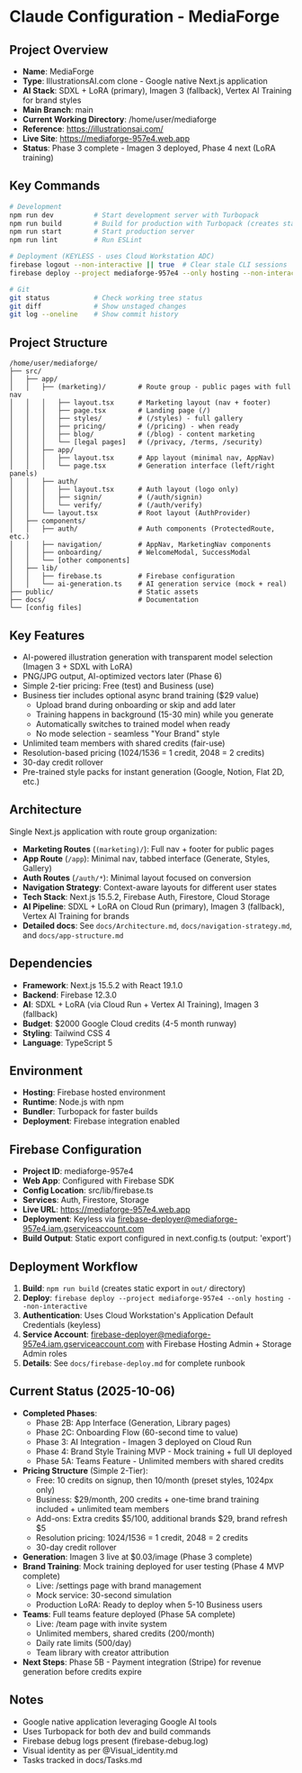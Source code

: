 # Claude Configuration - MediaForge

## Project Overview
- **Name**: MediaForge
- **Type**: IllustrationsAI.com clone - Google native Next.js application
- **AI Stack**: SDXL + LoRA (primary), Imagen 3 (fallback), Vertex AI Training for brand styles
- **Main Branch**: main
- **Current Working Directory**: /home/user/mediaforge
- **Reference**: https://illustrationsai.com/
- **Live Site**: https://mediaforge-957e4.web.app
- **Status**: Phase 3 complete - Imagen 3 deployed, Phase 4 next (LoRA training)

## Key Commands
```bash
# Development
npm run dev          # Start development server with Turbopack
npm run build        # Build for production with Turbopack (creates static export in out/)
npm run start        # Start production server
npm run lint         # Run ESLint

# Deployment (KEYLESS - uses Cloud Workstation ADC)
firebase logout --non-interactive || true  # Clear stale CLI sessions
firebase deploy --project mediaforge-957e4 --only hosting --non-interactive

# Git
git status           # Check working tree status
git diff             # Show unstaged changes
git log --oneline    # Show commit history
```

## Project Structure
```
/home/user/mediaforge/
├── src/
│   ├── app/
│   │   ├── (marketing)/        # Route group - public pages with full nav
│   │   │   ├── layout.tsx      # Marketing layout (nav + footer)
│   │   │   ├── page.tsx        # Landing page (/)
│   │   │   ├── styles/         # (/styles) - full gallery
│   │   │   ├── pricing/        # (/pricing) - when ready
│   │   │   ├── blog/           # (/blog) - content marketing
│   │   │   └── [legal pages]   # (/privacy, /terms, /security)
│   │   ├── app/
│   │   │   ├── layout.tsx      # App layout (minimal nav, AppNav)
│   │   │   └── page.tsx        # Generation interface (left/right panels)
│   │   ├── auth/
│   │   │   ├── layout.tsx      # Auth layout (logo only)
│   │   │   ├── signin/         # (/auth/signin)
│   │   │   └── verify/         # (/auth/verify)
│   │   └── layout.tsx          # Root layout (AuthProvider)
│   ├── components/
│   │   ├── auth/               # Auth components (ProtectedRoute, etc.)
│   │   ├── navigation/         # AppNav, MarketingNav components
│   │   ├── onboarding/         # WelcomeModal, SuccessModal
│   │   └── [other components]
│   ├── lib/
│   │   ├── firebase.ts         # Firebase configuration
│   │   └── ai-generation.ts    # AI generation service (mock + real)
├── public/                     # Static assets
├── docs/                       # Documentation
└── [config files]
```

## Key Features
- AI-powered illustration generation with transparent model selection (Imagen 3 + SDXL with LoRA)
- PNG/JPG output, AI-optimized vectors later (Phase 6)
- Simple 2-tier pricing: Free (test) and Business (use)
- Business tier includes optional async brand training ($29 value)
  - Upload brand during onboarding or skip and add later
  - Training happens in background (15-30 min) while you generate
  - Automatically switches to trained model when ready
  - No mode selection - seamless "Your Brand" style
- Unlimited team members with shared credits (fair-use)
- Resolution-based pricing (1024/1536 = 1 credit, 2048 = 2 credits)
- 30-day credit rollover
- Pre-trained style packs for instant generation (Google, Notion, Flat 2D, etc.)

## Architecture
Single Next.js application with route group organization:
- **Marketing Routes** (`(marketing)/`): Full nav + footer for public pages
- **App Route** (`/app`): Minimal nav, tabbed interface (Generate, Styles, Gallery)
- **Auth Routes** (`/auth/*`): Minimal layout focused on conversion
- **Navigation Strategy**: Context-aware layouts for different user states
- **Tech Stack**: Next.js 15.5.2, Firebase Auth, Firestore, Cloud Storage
- **AI Pipeline**: SDXL + LoRA on Cloud Run (primary), Imagen 3 (fallback), Vertex AI Training for brands
- **Detailed docs**: See `docs/Architecture.md`, `docs/navigation-strategy.md`, and `docs/app-structure.md`

## Dependencies
- **Framework**: Next.js 15.5.2 with React 19.1.0
- **Backend**: Firebase 12.3.0
- **AI**: SDXL + LoRA (via Cloud Run + Vertex AI Training), Imagen 3 (fallback)
- **Budget**: $2000 Google Cloud credits (4-5 month runway)
- **Styling**: Tailwind CSS 4
- **Language**: TypeScript 5

## Environment
- **Hosting**: Firebase hosted environment
- **Runtime**: Node.js with npm
- **Bundler**: Turbopack for faster builds
- **Deployment**: Firebase integration enabled

## Firebase Configuration
- **Project ID**: mediaforge-957e4
- **Web App**: Configured with Firebase SDK
- **Config Location**: src/lib/firebase.ts
- **Services**: Auth, Firestore, Storage
- **Live URL**: https://mediaforge-957e4.web.app
- **Deployment**: Keyless via firebase-deployer@mediaforge-957e4.iam.gserviceaccount.com
- **Build Output**: Static export configured in next.config.ts (output: 'export')

## Deployment Workflow
1. **Build**: `npm run build` (creates static export in `out/` directory)
2. **Deploy**: `firebase deploy --project mediaforge-957e4 --only hosting --non-interactive`
3. **Authentication**: Uses Cloud Workstation's Application Default Credentials (keyless)
4. **Service Account**: firebase-deployer@mediaforge-957e4.iam.gserviceaccount.com with Firebase Hosting Admin + Storage Admin roles
5. **Details**: See `docs/firebase-deploy.md` for complete runbook

## Current Status (2025-10-06)
- **Completed Phases**:
  - Phase 2B: App Interface (Generation, Library pages)
  - Phase 2C: Onboarding Flow (60-second time to value)
  - Phase 3: AI Integration - Imagen 3 deployed on Cloud Run
  - Phase 4: Brand Style Training MVP - Mock training + full UI deployed
  - Phase 5A: Teams Feature - Unlimited members with shared credits
- **Pricing Structure** (Simple 2-Tier):
  - Free: 10 credits on signup, then 10/month (preset styles, 1024px only)
  - Business: $29/month, 200 credits + one-time brand training included + unlimited team members
  - Add-ons: Extra credits $5/100, additional brands $29, brand refresh $5
  - Resolution pricing: 1024/1536 = 1 credit, 2048 = 2 credits
  - 30-day credit rollover
- **Generation**: Imagen 3 live at $0.03/image (Phase 3 complete)
- **Brand Training**: Mock training deployed for user testing (Phase 4 MVP complete)
  - Live: /settings page with brand management
  - Mock service: 30-second simulation
  - Production LoRA: Ready to deploy when 5-10 Business users
- **Teams**: Full teams feature deployed (Phase 5A complete)
  - Live: /team page with invite system
  - Unlimited members, shared credits (200/month)
  - Daily rate limits (500/day)
  - Team library with creator attribution
- **Next Steps**: Phase 5B - Payment integration (Stripe) for revenue generation before credits expire

## Notes
- Google native application leveraging Google AI tools
- Uses Turbopack for both dev and build commands
- Firebase debug logs present (firebase-debug.log)
- Visual identity as per @Visual_identity.md
- Tasks tracked in docs/Tasks.md